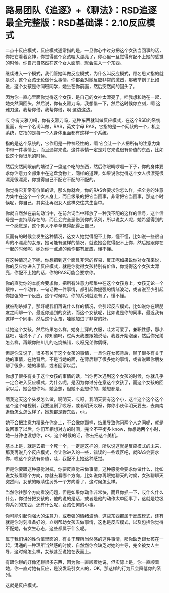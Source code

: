 # 路易团队《追逐》+《聊法》：RSD追逐最全完整版：RSD基础课：2.10反应模式

二点十反应模式，反应模式通常指的是，一旦你心中过分把这个女孩当回事的话，你把它看着女神，你觉得这个女孩哇太漂亮了，你心里一旦觉得有配不上她的感觉的时候，你自己自然然在这个女人面前，就会进入一个东西。

继续进入一个模式，我们管她叫做反应模式，为什么叫反应模式，顾名思义指的就是说，这个女孩无论做什么事情，你都会对她反应非常的激烈，那我举例子比如说，这个女孩是你同班同学，她坐在你前面，然后突然间的回头了。

因为你一直心里面你觉得这个女孩，是自己的女神太漂亮了，哇我想和她在一起，她突然间回头，然后说，你有支雅刀吗，我想借一下，然后这时候你立刻，啊 这雅刀这，我帮你借，我帮你借，啊 这边这边。

哎 你有支雅刀吗，你有支雅刀吗，这种东西就叫做反应模式，在这个RSD的系统里面，有一个名词叫做，RAS，英文字母 RAS，它指的是一个网状的一个，机会系统，它指的是每一个人身体里面都有这样一个系统。

指的是这个系统的，它作用是一种神经性的，啊 它会让一个人把所有的注意力集中带一件事情上，而且通常来说，这件事情一定是对它来说很有价值的东西，比如说这个你很乐的时候。

然后突然间眼前的端过了一盘这个吃的东西，然后你眼睛啰嗰一下子，你的身体要求你注意力全部集中在这盘食物上，同样的道理，如果说你觉得这个女人很漂亮很漂亮很漂亮，你觉得自己不配它不配的不配的。

你觉得它非常有价值的话，那么你就会，你的RAS会要求你怎么样，把全身的注意力集中在这个一个女人身上，而且级录的把它当回事，非常把它当回事，那这个时候呢，你自己，其实让再跟女人这样交往共生当中。

你就自然然在前勾动当中，在前台词当中释放了一种我不配的这样的信号，这个信号是一直持续存在的，而且会完全恶伤到你的系列，所以说女人呢，她希望得到的一个感觉是，这个男人不单单觉得配得上自己。

反而有的时候会发生这种情况，这女人她觉得配不上你，懂不懂，比如说一些很自卑的不漂亮的女孩，她可能有这样的情况，就说她会觉得配不上你，然后她跟你在一起的时候呢，她对你一点点的动作都有反应，懂不懂。

在这种情况之下呢，你想把到这个面具非常的容易，反正呢如果说你对女孩来说，你的反应你进入了反应模式，就是你觉得女孩特别有价值，你觉得这个女孩太漂亮，你配不上她的话，你的RAS可能会要求你。

你的直觉你的本能会要求你，把所有注意力都集中在这个女孩身上，女孩无论一个眼神，一个动作，一句话做一件事情，都引起你提强的情绪波动，或者说至少引起你提强的一个反应，这个时候呢，你的系列就没有了，懂不懂。

就被割杀掉了，那好呢我们再说什么样的情况，会引起反应模式，比如说你在跟朋友之间聊一个，最近你遇到的女孩，而这个女孩呢，比如说是你的同事，最近我有这样一个同事，然后这个女孩，哇她加进了非常的好。

哇她这个女孩，然后结果怎么样，她身上穿的衣服，哇太可爱了，兼职性感，那小丝吧，哇说不了了，你知道吗，过两天我要跟她说话，我要开始泡澡，然后你兄弟怎么样，再跟你陆川儿的吃烧搞错，哎呀兄弟你俩呀。

但是你又说了，很多有关于这个女孩的事情，一旦你在女孩背后，聊了很多有关于她的事情，在她背后，不是当她的面，在背后聊了很多她的事情，或者说跟你朋友聊了很多，她的事情，或者回家以后。

你想了很多有关于这个女孩的事情的话，当你再次遇到这个女孩的时候，你就几乎一定会进入反应模式，为什么呢，是因为你过分在意这个女孩了，而这个女孩的回家以后，她会想你吗，她会想，但她不会想你的，她想都是。

啊我这天这个头发怎么做，啊明天，哎呀，我明天要有这个小，这个这个这个这个这个这个电视剧，我要追剧了哎呀，或者明天哎呀，你你小伙伴明天要去，去南南逛街怎么怎么样了，她想都是野东西，ok。

她不会把注意力精录在你身上，不会像你那样，结果导致你问两个人之间呢，就是说回家了以后，你们互相想对方的时间，完全不平衡多 know，你想她两个小时，她一分钟也没想你，ok，这个时候的话，你去把这个美机。

基本上是，就是去把一个死一个，一定是这样的，所以说这就是反应模式的未来，那我再说几个反应模式，会让你进入的一些，错误的一些误区吧，就RAS会要求你，哎这个女孩有价值，哇，我配不上她这种感觉。

但是你要跟这种感觉对抗，你要反直觉来做事情，这种感觉会要求你做什么，比如说女孩看哪个方向，你就去看哪个方向，比如说你再跟她聊天的时候，女孩聊聊天突然间，女孩的眼睛往另外一个方向看了，这时候怎么样。

当然你往那个方向看没问题，但是如果你动作非常快，而且你抓一下，哎什么什么什么，你过分把女孩的，他的说的是话，或者是他的动作太单回事了，这就是垃圾你系列的东西，还有什么呢，女孩任何的小事。

你可能引起你强大的注意力，或者强的情绪波动，这些东西都属于反应模式，还有就是你时刻准备好的，立刻帮助女孩去做事情，这也是反应模式，以及包括你觉得不配她，有女生心态，这些都属于什么呢。

属于我们讲的性价值里面的，有关于理所当然感的这件事情，那你缺乏跟女孩在一起，溝通的一种理所当然感的时候，自然然你会缺乏对她的主导，完全被女人主导，这时候怎么样，女孩甚至说她在表面上。

有跟你聊的好像还聊很多东西，因为你一直顺着她说，但实际上是，你一直顺着她，你一直对她有反应，是没发吸引女人的，OK，那这样的行为只会降低你的系列。

这就是反应模式。